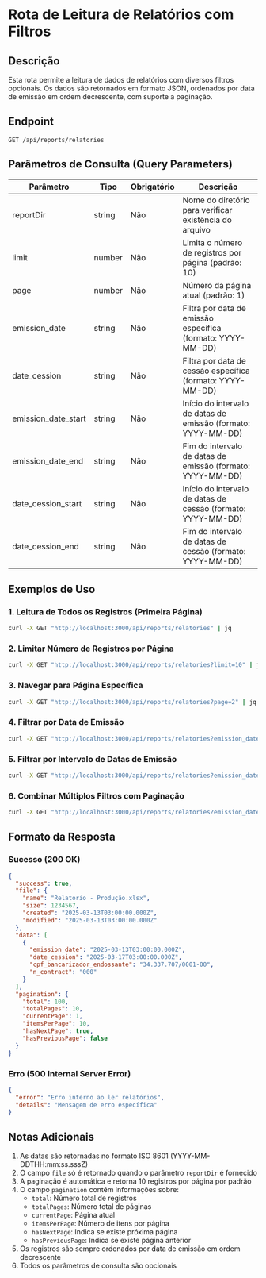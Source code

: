# Rota de Leitura de Relatórios com Filtros

## Descrição
Esta rota permite a leitura de dados de relatórios com diversos filtros opcionais. Os dados são retornados em formato JSON, ordenados por data de emissão em ordem decrescente, com suporte a paginação.

## Endpoint
```
GET /api/reports/relatories
```

## Parâmetros de Consulta (Query Parameters)

| Parâmetro | Tipo | Obrigatório | Descrição |
|-----------|------|-------------|-----------|
| reportDir | string | Não | Nome do diretório para verificar existência do arquivo |
| limit | number | Não | Limita o número de registros por página (padrão: 10) |
| page | number | Não | Número da página atual (padrão: 1) |
| emission_date | string | Não | Filtra por data de emissão específica (formato: YYYY-MM-DD) |
| date_cession | string | Não | Filtra por data de cessão específica (formato: YYYY-MM-DD) |
| emission_date_start | string | Não | Início do intervalo de datas de emissão (formato: YYYY-MM-DD) |
| emission_date_end | string | Não | Fim do intervalo de datas de emissão (formato: YYYY-MM-DD) |
| date_cession_start | string | Não | Início do intervalo de datas de cessão (formato: YYYY-MM-DD) |
| date_cession_end | string | Não | Fim do intervalo de datas de cessão (formato: YYYY-MM-DD) |

## Exemplos de Uso

### 1. Leitura de Todos os Registros (Primeira Página)
```bash
curl -X GET "http://localhost:3000/api/reports/relatories" | jq
```

### 2. Limitar Número de Registros por Página
```bash
curl -X GET "http://localhost:3000/api/reports/relatories?limit=10" | jq
```

### 3. Navegar para Página Específica
```bash
curl -X GET "http://localhost:3000/api/reports/relatories?page=2" | jq
```

### 4. Filtrar por Data de Emissão
```bash
curl -X GET "http://localhost:3000/api/reports/relatories?emission_date=2025-03-13" | jq
```

### 5. Filtrar por Intervalo de Datas de Emissão
```bash
curl -X GET "http://localhost:3000/api/reports/relatories?emission_date_start=2025-03-13&emission_date_end=2025-03-20" | jq
```

### 6. Combinar Múltiplos Filtros com Paginação
```bash
curl -X GET "http://localhost:3000/api/reports/relatories?emission_date_start=2025-03-13&emission_date_end=2025-03-20&date_cession_start=2025-03-17&date_cession_end=2025-03-24&limit=5&page=2" | jq
```

## Formato da Resposta

### Sucesso (200 OK)
```json
{
  "success": true,
  "file": {
    "name": "Relatorio - Produção.xlsx",
    "size": 1234567,
    "created": "2025-03-13T03:00:00.000Z",
    "modified": "2025-03-13T03:00:00.000Z"
  },
  "data": [
    {
      "emission_date": "2025-03-13T03:00:00.000Z",
      "date_cession": "2025-03-17T03:00:00.000Z",
      "cpf_bancarizador_endossante": "34.337.707/0001-00",
      "n_contract": "000"
    }
  ],
  "pagination": {
    "total": 100,
    "totalPages": 10,
    "currentPage": 1,
    "itemsPerPage": 10,
    "hasNextPage": true,
    "hasPreviousPage": false
  }
}
```

### Erro (500 Internal Server Error)
```json
{
  "error": "Erro interno ao ler relatórios",
  "details": "Mensagem de erro específica"
}
```

## Notas Adicionais

1. As datas são retornadas no formato ISO 8601 (YYYY-MM-DDTHH:mm:ss.sssZ)
2. O campo `file` só é retornado quando o parâmetro `reportDir` é fornecido
3. A paginação é automática e retorna 10 registros por página por padrão
4. O campo `pagination` contém informações sobre:
   - `total`: Número total de registros
   - `totalPages`: Número total de páginas
   - `currentPage`: Página atual
   - `itemsPerPage`: Número de itens por página
   - `hasNextPage`: Indica se existe próxima página
   - `hasPreviousPage`: Indica se existe página anterior
5. Os registros são sempre ordenados por data de emissão em ordem decrescente
6. Todos os parâmetros de consulta são opcionais 